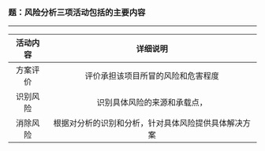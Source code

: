 ### 题：风险分析三项活动包括的主要内容
***
|活动内容|详细说明|
|:---:|:---:|
|方案评价|评价承担该项目所冒的风险和危害程度
|识别风险|识别具体风险的来源和承载点，
|消除风险|根据对分析的识别和分析，针对具体风险提供具体解决方案
